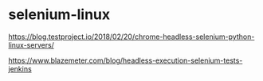 # selenium-linux

https://blog.testproject.io/2018/02/20/chrome-headless-selenium-python-linux-servers/

https://www.blazemeter.com/blog/headless-execution-selenium-tests-jenkins
